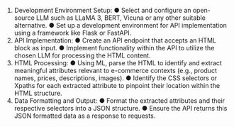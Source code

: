 1. Development Environment Setup:
● Select and configure an open-source LLM such as LLaMA 3, BERT, Vicuna or any other suitable alternative.
● Set up a development environment for API implementation using a framework like Flask or FastAPI.
2. API Implementation:
● Create an API endpoint that accepts an HTML block as input.
● Implement functionality within the API to utilize the chosen LLM for processing
the HTML content.
3. HTML Processing:
● Using ML, parse the HTML to identify and extract meaningful attributes relevant to e-commerce contexts (e.g., product names, prices, descriptions, images).
● Identify the CSS selectors or Xpaths for each extracted attribute to pinpoint their location within the HTML structure.
4. Data Formatting and Output:
● Format the extracted attributes and their respective selectors into a JSON structure.
● Ensure the API returns this JSON formatted data as a response to requests.
